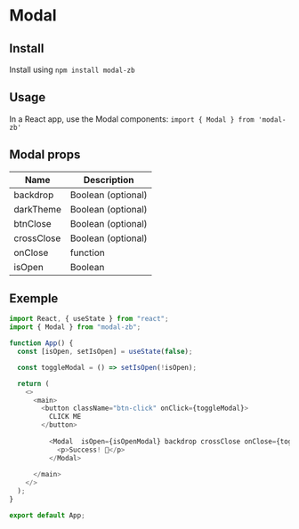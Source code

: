 # Modal

## Install

Install using `npm install modal-zb`

## Usage

In a React app, use the Modal components:
`import { Modal } from 'modal-zb'`


## Modal props

| Name        | Description      
| ----------- | -----------      
| backdrop    | Boolean (optional)           
| darkTheme   | Boolean (optional)             
| btnClose    | Boolean (optional)           
| crossClose  | Boolean (optional)             
| onClose     | function              
| isOpen      | Boolean          


## Exemple

```js
import React, { useState } from "react";
import { Modal } from "modal-zb";

function App() {
  const [isOpen, setIsOpen] = useState(false);

  const toggleModal = () => setIsOpen(!isOpen);

  return (
    <>
      <main>
        <button className="btn-click" onClick={toggleModal}>
          CLICK ME
        </button>
     
          <Modal  isOpen={isOpenModal} backdrop crossClose onClose={toggleModal}>
            <p>Success! 🥳</p>
          </Modal>
        
      </main>
    </>
  );
}

export default App;
```
